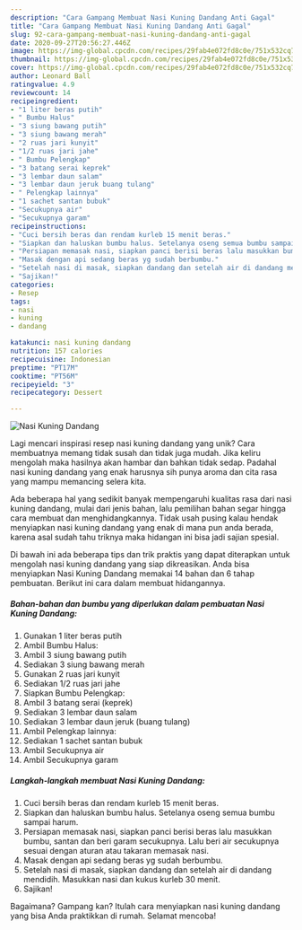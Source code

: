 ```yaml
---
description: "Cara Gampang Membuat Nasi Kuning Dandang Anti Gagal"
title: "Cara Gampang Membuat Nasi Kuning Dandang Anti Gagal"
slug: 92-cara-gampang-membuat-nasi-kuning-dandang-anti-gagal
date: 2020-09-27T20:56:27.446Z
image: https://img-global.cpcdn.com/recipes/29fab4e072fd8c0e/751x532cq70/nasi-kuning-dandang-foto-resep-utama.jpg
thumbnail: https://img-global.cpcdn.com/recipes/29fab4e072fd8c0e/751x532cq70/nasi-kuning-dandang-foto-resep-utama.jpg
cover: https://img-global.cpcdn.com/recipes/29fab4e072fd8c0e/751x532cq70/nasi-kuning-dandang-foto-resep-utama.jpg
author: Leonard Ball
ratingvalue: 4.9
reviewcount: 14
recipeingredient:
- "1 liter beras putih"
- " Bumbu Halus"
- "3 siung bawang putih"
- "3 siung bawang merah"
- "2 ruas jari kunyit"
- "1/2 ruas jari jahe"
- " Bumbu Pelengkap"
- "3 batang serai keprek"
- "3 lembar daun salam"
- "3 lembar daun jeruk buang tulang"
- " Pelengkap lainnya"
- "1 sachet santan bubuk"
- "Secukupnya air"
- "Secukupnya garam"
recipeinstructions:
- "Cuci bersih beras dan rendam kurleb 15 menit beras."
- "Siapkan dan haluskan bumbu halus. Setelanya oseng semua bumbu sampai harum."
- "Persiapan memasak nasi, siapkan panci berisi beras lalu masukkan bumbu, santan dan beri garam secukupnya. Lalu beri air secukupnya sesuai dengan aturan atau takaran memasak nasi."
- "Masak dengan api sedang beras yg sudah berbumbu."
- "Setelah nasi di masak, siapkan dandang dan setelah air di dandang mendidih. Masukkan nasi dan kukus kurleb 30 menit."
- "Sajikan!"
categories:
- Resep
tags:
- nasi
- kuning
- dandang

katakunci: nasi kuning dandang 
nutrition: 157 calories
recipecuisine: Indonesian
preptime: "PT17M"
cooktime: "PT56M"
recipeyield: "3"
recipecategory: Dessert

---
```



![Nasi Kuning Dandang](https://img-global.cpcdn.com/recipes/29fab4e072fd8c0e/751x532cq70/nasi-kuning-dandang-foto-resep-utama.jpg)

Lagi mencari inspirasi resep nasi kuning dandang yang unik? Cara membuatnya memang tidak susah dan tidak juga mudah. Jika keliru mengolah maka hasilnya akan hambar dan bahkan tidak sedap. Padahal nasi kuning dandang yang enak harusnya sih punya aroma dan cita rasa yang mampu memancing selera kita.



Ada beberapa hal yang sedikit banyak mempengaruhi kualitas rasa dari nasi kuning dandang, mulai dari jenis bahan, lalu pemilihan bahan segar hingga cara membuat dan menghidangkannya. Tidak usah pusing kalau hendak menyiapkan nasi kuning dandang yang enak di mana pun anda berada, karena asal sudah tahu triknya maka hidangan ini bisa jadi sajian spesial.


Di bawah ini ada beberapa tips dan trik praktis yang dapat diterapkan untuk mengolah nasi kuning dandang yang siap dikreasikan. Anda bisa menyiapkan Nasi Kuning Dandang memakai 14 bahan dan 6 tahap pembuatan. Berikut ini cara dalam membuat hidangannya.

<!--inarticleads1-->

##### Bahan-bahan dan bumbu yang diperlukan dalam pembuatan Nasi Kuning Dandang:

1. Gunakan 1 liter beras putih
1. Ambil  Bumbu Halus:
1. Ambil 3 siung bawang putih
1. Sediakan 3 siung bawang merah
1. Gunakan 2 ruas jari kunyit
1. Sediakan 1/2 ruas jari jahe
1. Siapkan  Bumbu Pelengkap:
1. Ambil 3 batang serai (keprek)
1. Sediakan 3 lembar daun salam
1. Sediakan 3 lembar daun jeruk (buang tulang)
1. Ambil  Pelengkap lainnya:
1. Sediakan 1 sachet santan bubuk
1. Ambil Secukupnya air
1. Ambil Secukupnya garam




<!--inarticleads2-->

##### Langkah-langkah membuat Nasi Kuning Dandang:

1. Cuci bersih beras dan rendam kurleb 15 menit beras.
1. Siapkan dan haluskan bumbu halus. Setelanya oseng semua bumbu sampai harum.
1. Persiapan memasak nasi, siapkan panci berisi beras lalu masukkan bumbu, santan dan beri garam secukupnya. Lalu beri air secukupnya sesuai dengan aturan atau takaran memasak nasi.
1. Masak dengan api sedang beras yg sudah berbumbu.
1. Setelah nasi di masak, siapkan dandang dan setelah air di dandang mendidih. Masukkan nasi dan kukus kurleb 30 menit.
1. Sajikan!




Bagaimana? Gampang kan? Itulah cara menyiapkan nasi kuning dandang yang bisa Anda praktikkan di rumah. Selamat mencoba!
